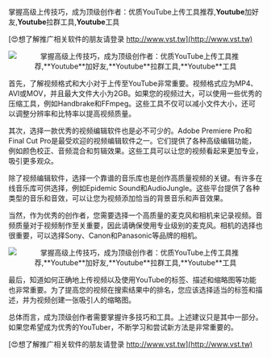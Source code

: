 掌握高级上传技巧，成为顶级创作者：优质YouTube上传工具推荐,**Youtube**加好友,**Youtube**拉群工具,**Youtube**工具

[😍想了解推广相关软件的朋友请登录 http://www.vst.tw](http://www.vst.tw)

 <center><img src="https://vst.tw/MP4/tuiguang/png/1.png" alt="掌握高级上传技巧，成为顶级创作者：优质YouTube上传工具推荐,**Youtube**加好友,**Youtube**拉群工具,**Youtube**工具"></center>

首先，了解视频格式和大小对于上传至YouTube非常重要。视频格式应为MP4、AVI或MOV，并且最大文件大小为2GB。如果您的视频过大，可以使用一些优秀的压缩工具，例如Handbrake和FFmpeg。这些工具不仅可以减小文件大小，还可以调整分辨率和比特率以提高视频质量。

其次，选择一款优秀的视频编辑软件也是必不可少的。Adobe Premiere Pro和Final Cut Pro是最受欢迎的视频编辑软件之一。它们提供了各种高级编辑功能，例如颜色校正、音频混合和剪辑效果。这些工具可以让您的视频看起来更加专业，吸引更多观众。

除了视频编辑软件，选择一个靠谱的音乐库也是创作高质量视频的关键。有许多在线音乐库可供选择，例如Epidemic Sound和AudioJungle。这些平台提供了各种类型的音乐和音效，可以让您为视频添加恰当的背景音乐和声音效果。

当然，作为优秀的创作者，您需要选择一个高质量的麦克风和相机来记录视频。音频质量对于视频制作至关重要，因此请确保使用专业级别的麦克风。相机的选择也很重要，可以选择Sony、Canon和Panasonic等品牌的相机。

 <center><img src="https://vst.tw/MP4/tuiguang/png/0.png" alt="掌握高级上传技巧，成为顶级创作者：优质YouTube上传工具推荐,**Youtube**加好友,**Youtube**拉群工具,**Youtube**工具"></center>

最后，知道如何正确地上传视频以及使用YouTube的标签、描述和缩略图等功能也非常重要。为了提高您的视频在搜索结果中的排名，您应该选择适当的标签和描述，并为视频创建一张吸引人的缩略图。

总体而言，成为顶级创作者需要掌握许多技巧和工具。上述建议只是其中一部分。如果您希望成为优秀的YouTuber，不断学习和尝试新方法是非常重要的。

[😍想了解推广相关软件的朋友请登录 http://www.vst.tw](http://www.vst.tw)



